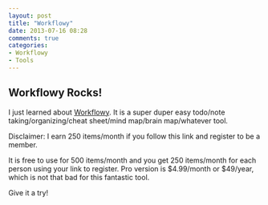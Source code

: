 ```yaml
---
layout: post
title: "Workflowy"
date: 2013-07-16 08:28
comments: true
categories: 
- Workflowy
- Tools
---
```


## Workflowy Rocks!

I just learned about [Workflowy](https://workflowy.com/?ref=14e3069c). It is a super duper easy todo/note taking/organizing/cheat sheet/mind map/brain map/whatever tool.

Disclaimer: I earn 250 items/month if you follow this link and register to be a member.

It is free to use for 500 items/month and you get 250 items/month for each person using your link to register. Pro version is $4.99/month or $49/year, which is not that bad for this fantastic tool.

Give it a try!